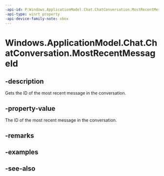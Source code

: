 ```yaml
---
-api-id: P:Windows.ApplicationModel.Chat.ChatConversation.MostRecentMessageId
-api-type: winrt property
-api-device-family-note: xbox
---
```


<!-- Property syntax
public string MostRecentMessageId { get; }
-->

# Windows.ApplicationModel.Chat.ChatConversation.MostRecentMessageId

## -description
Gets the ID of the most recent message in the conversation.

## -property-value
The ID of the most recent message in the conversation.

## -remarks

## -examples

## -see-also

